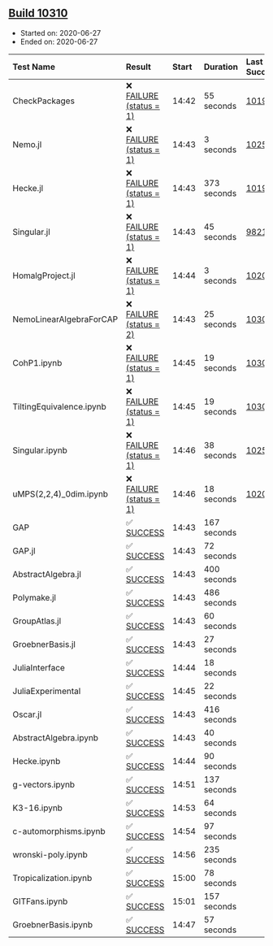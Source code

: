 ## [Build 10310](https://oscarci.mathematik.uni-kl.de/job/oscar/10310/)

* Started on: 2020-06-27
* Ended on: 2020-06-27

| Test Name    | Result | Start | Duration | Last Success | First Failure |
|:-------------|:-------|:------|:---------|:-------------|:--------------|
| CheckPackages | ❌ [FAILURE (status = 1)](https://oscarci.mathematik.uni-kl.de/job/oscar/10310/artifact/logs/build-10310/CheckPackages.log) | 14:42 | 55 seconds | [10197](https://oscarci.mathematik.uni-kl.de/job/oscar/10197/) | [10198](https://oscarci.mathematik.uni-kl.de/job/oscar/10198/) |
| Nemo.jl | ❌ [FAILURE (status = 1)](https://oscarci.mathematik.uni-kl.de/job/oscar/10310/artifact/logs/build-10310/Nemo.jl.log) | 14:43 | 3 seconds | [10252](https://oscarci.mathematik.uni-kl.de/job/oscar/10252/) | [10253](https://oscarci.mathematik.uni-kl.de/job/oscar/10253/) |
| Hecke.jl | ❌ [FAILURE (status = 1)](https://oscarci.mathematik.uni-kl.de/job/oscar/10310/artifact/logs/build-10310/Hecke.jl.log) | 14:43 | 373 seconds | [10197](https://oscarci.mathematik.uni-kl.de/job/oscar/10197/) | [10198](https://oscarci.mathematik.uni-kl.de/job/oscar/10198/) |
| Singular.jl | ❌ [FAILURE (status = 1)](https://oscarci.mathematik.uni-kl.de/job/oscar/10310/artifact/logs/build-10310/Singular.jl.log) | 14:43 | 45 seconds | [9821](https://oscarci.mathematik.uni-kl.de/job/oscar/9821/) | [9822](https://oscarci.mathematik.uni-kl.de/job/oscar/9822/) |
| HomalgProject.jl | ❌ [FAILURE (status = 1)](https://oscarci.mathematik.uni-kl.de/job/oscar/10310/artifact/logs/build-10310/HomalgProject.jl.log) | 14:44 | 3 seconds | [10209](https://oscarci.mathematik.uni-kl.de/job/oscar/10209/) | [10210](https://oscarci.mathematik.uni-kl.de/job/oscar/10210/) |
| NemoLinearAlgebraForCAP | ❌ [FAILURE (status = 2)](https://oscarci.mathematik.uni-kl.de/job/oscar/10310/artifact/logs/build-10310/NemoLinearAlgebraForCAP.log) | 14:43 | 25 seconds | [10309](https://oscarci.mathematik.uni-kl.de/job/oscar/10309/) | [10310](https://oscarci.mathematik.uni-kl.de/job/oscar/10310/) |
| CohP1.ipynb | ❌ [FAILURE (status = 1)](https://oscarci.mathematik.uni-kl.de/job/oscar/10310/artifact/logs/build-10310/CohP1.ipynb.log) | 14:45 | 19 seconds | [10309](https://oscarci.mathematik.uni-kl.de/job/oscar/10309/) | [10310](https://oscarci.mathematik.uni-kl.de/job/oscar/10310/) |
| TiltingEquivalence.ipynb | ❌ [FAILURE (status = 1)](https://oscarci.mathematik.uni-kl.de/job/oscar/10310/artifact/logs/build-10310/TiltingEquivalence.ipynb.log) | 14:45 | 19 seconds | [10309](https://oscarci.mathematik.uni-kl.de/job/oscar/10309/) | [10310](https://oscarci.mathematik.uni-kl.de/job/oscar/10310/) |
| Singular.ipynb | ❌ [FAILURE (status = 1)](https://oscarci.mathematik.uni-kl.de/job/oscar/10310/artifact/logs/build-10310/Singular.ipynb.log) | 14:46 | 38 seconds | [10252](https://oscarci.mathematik.uni-kl.de/job/oscar/10252/) | [10253](https://oscarci.mathematik.uni-kl.de/job/oscar/10253/) |
| uMPS(2,2,4)_0dim.ipynb | ❌ [FAILURE (status = 1)](https://oscarci.mathematik.uni-kl.de/job/oscar/10310/artifact/logs/build-10310/uMPS-2-2-4-_0dim.ipynb.log) | 14:46 | 18 seconds | [10209](https://oscarci.mathematik.uni-kl.de/job/oscar/10209/) | [10210](https://oscarci.mathematik.uni-kl.de/job/oscar/10210/) |
| GAP | ✅ [SUCCESS](https://oscarci.mathematik.uni-kl.de/job/oscar/10310/artifact/logs/build-10310/GAP.log) | 14:43 | 167 seconds |  |  |
| GAP.jl | ✅ [SUCCESS](https://oscarci.mathematik.uni-kl.de/job/oscar/10310/artifact/logs/build-10310/GAP.jl.log) | 14:43 | 72 seconds |  |  |
| AbstractAlgebra.jl | ✅ [SUCCESS](https://oscarci.mathematik.uni-kl.de/job/oscar/10310/artifact/logs/build-10310/AbstractAlgebra.jl.log) | 14:43 | 400 seconds |  |  |
| Polymake.jl | ✅ [SUCCESS](https://oscarci.mathematik.uni-kl.de/job/oscar/10310/artifact/logs/build-10310/Polymake.jl.log) | 14:43 | 486 seconds |  |  |
| GroupAtlas.jl | ✅ [SUCCESS](https://oscarci.mathematik.uni-kl.de/job/oscar/10310/artifact/logs/build-10310/GroupAtlas.jl.log) | 14:43 | 60 seconds |  |  |
| GroebnerBasis.jl | ✅ [SUCCESS](https://oscarci.mathematik.uni-kl.de/job/oscar/10310/artifact/logs/build-10310/GroebnerBasis.jl.log) | 14:43 | 27 seconds |  |  |
| JuliaInterface | ✅ [SUCCESS](https://oscarci.mathematik.uni-kl.de/job/oscar/10310/artifact/logs/build-10310/JuliaInterface.log) | 14:44 | 18 seconds |  |  |
| JuliaExperimental | ✅ [SUCCESS](https://oscarci.mathematik.uni-kl.de/job/oscar/10310/artifact/logs/build-10310/JuliaExperimental.log) | 14:45 | 22 seconds |  |  |
| Oscar.jl | ✅ [SUCCESS](https://oscarci.mathematik.uni-kl.de/job/oscar/10310/artifact/logs/build-10310/Oscar.jl.log) | 14:43 | 416 seconds |  |  |
| AbstractAlgebra.ipynb | ✅ [SUCCESS](https://oscarci.mathematik.uni-kl.de/job/oscar/10310/artifact/logs/build-10310/AbstractAlgebra.ipynb.log) | 14:43 | 40 seconds |  |  |
| Hecke.ipynb | ✅ [SUCCESS](https://oscarci.mathematik.uni-kl.de/job/oscar/10310/artifact/logs/build-10310/Hecke.ipynb.log) | 14:44 | 90 seconds |  |  |
| g-vectors.ipynb | ✅ [SUCCESS](https://oscarci.mathematik.uni-kl.de/job/oscar/10310/artifact/logs/build-10310/g-vectors.ipynb.log) | 14:51 | 137 seconds |  |  |
| K3-16.ipynb | ✅ [SUCCESS](https://oscarci.mathematik.uni-kl.de/job/oscar/10310/artifact/logs/build-10310/K3-16.ipynb.log) | 14:53 | 64 seconds |  |  |
| c-automorphisms.ipynb | ✅ [SUCCESS](https://oscarci.mathematik.uni-kl.de/job/oscar/10310/artifact/logs/build-10310/c-automorphisms.ipynb.log) | 14:54 | 97 seconds |  |  |
| wronski-poly.ipynb | ✅ [SUCCESS](https://oscarci.mathematik.uni-kl.de/job/oscar/10310/artifact/logs/build-10310/wronski-poly.ipynb.log) | 14:56 | 235 seconds |  |  |
| Tropicalization.ipynb | ✅ [SUCCESS](https://oscarci.mathematik.uni-kl.de/job/oscar/10310/artifact/logs/build-10310/Tropicalization.ipynb.log) | 15:00 | 78 seconds |  |  |
| GITFans.ipynb | ✅ [SUCCESS](https://oscarci.mathematik.uni-kl.de/job/oscar/10310/artifact/logs/build-10310/GITFans.ipynb.log) | 15:01 | 157 seconds |  |  |
| GroebnerBasis.ipynb | ✅ [SUCCESS](https://oscarci.mathematik.uni-kl.de/job/oscar/10310/artifact/logs/build-10310/GroebnerBasis.ipynb.log) | 14:47 | 57 seconds |  |  |
